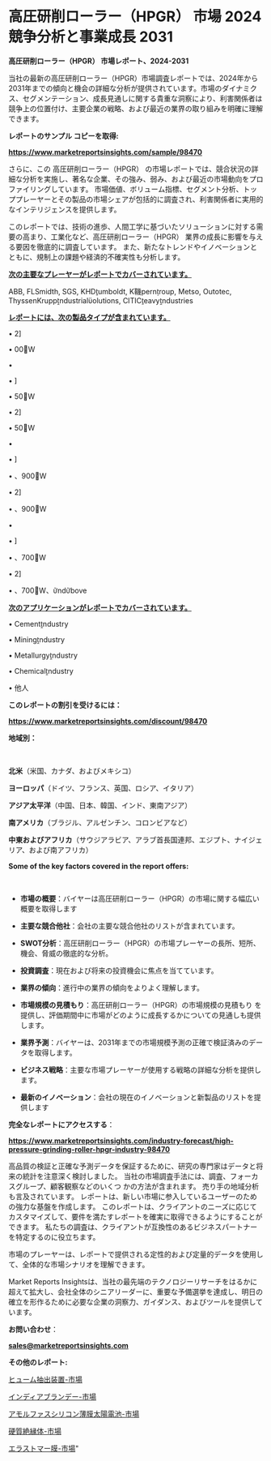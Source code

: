# 高圧研削ローラー（HPGR） 市場 2024 競争分析と事業成長 2031

<strong>高圧研削ローラー（HPGR） 市場レポート、2024-2031</strong>

当社の最新の高圧研削ローラー（HPGR）市場調査レポートでは、2024年から2031年までの傾向と機会の詳細な分析が提供されています。市場のダイナミクス、セグメンテーション、成長見通しに関する貴重な洞察により、利害関係者は競争上の位置付け、主要企業の戦略、および最近の業界の取り組みを明確に理解できます。



<strong>レポートのサンプル コピーを取得:</strong> <a href=https://www.marketreportsinsights.com/sample/98470>

<strong><u>https://www.marketreportsinsights.com/sample/98470</u></strong></a>

さらに、この 高圧研削ローラー（HPGR） の市場レポートでは、競合状況の詳細な分析を実施し、著名な企業、その強み、弱み、および最近の市場動向をプロファイリングしています。 市場価値、ボリューム指標、セグメント分析、トッププレーヤーとその製品の市場シェアが包括的に調査され、利害関係者に実用的なインテリジェンスを提供します。

このレポートでは、技術の進歩、人間工学に基づいたソリューションに対する需要の高まり、工業化など、高圧研削ローラー（HPGR） 業界の成長に影響を与える要因を徹底的に調査しています。 また、新たなトレンドやイノベーションとともに、規制上の課題や経済的不確実性も分析します。



<strong><u>次の主要なプレーヤーがレポートでカバーされています。</u></strong>

ABB, FLSmidth, SGS, KHDumboldt, K鞿pernroup, Metso, Outotec, ThyssenKruppndustrialolutions, CITICeavyndustries



<strong><u><b>レポートには、次の製品タイプが含まれています。</b></u></strong>

• 2

• 00W

• 

• 

• 50W

• 2

• 50W

• 

• 

• 、900W

• 2

• 、900W

• 

• 

• 、700W

• 2

• 、700W、ndbove



<strong><u><b>次のアプリケーションがレポートでカバーされています。</b></u></strong>

• Cementndustry

• Miningndustry

• Metallurgyndustry

• Chemicalndustry

• 他人



<strong><b>このレポートの割引を受けるには：</b></strong>

<a href=https://www.marketreportsinsights.com/discount/98470>

<strong><u>https://www.marketreportsinsights.com/discount/98470</u></strong></a>



<strong>地域別：</strong>

<strong> </strong>



<strong>北米</strong>（米国、カナダ、およびメキシコ）



<strong>ヨーロッパ</strong>（ドイツ、フランス、英国、ロシア、イタリア）



<strong>アジア太平洋</strong>（中国、日本、韓国、インド、東南アジア）



<strong>南アメリカ</strong>（ブラジル、アルゼンチン、コロンビアなど）



<strong>中東およびアフリカ</strong>（サウジアラビア、アラブ首長国連邦、エジプト、ナイジェリア、および南アフリカ）



<strong>Some of the key factors covered in the report offers:</strong>

<strong> </strong>
<ul>
  <li>

<strong>市場の概要</strong>：バイヤーは高圧研削ローラー（HPGR）の市場に関する幅広い概要を取得します</li>
  <li>

<strong>主要な競合他社</strong>：会社の主要な競合他社のリストが含まれています。</li>
  <li>

<strong>SWOT分析</strong>：高圧研削ローラー（HPGR）の市場プレーヤーの長所、短所、機会、脅威の徹底的な分析。</li>
  <li>

<strong>投資調査</strong>：現在および将来の投資機会に焦点を当てています。</li>
  <li>

<strong>業界の傾向</strong>：進行中の業界の傾向をよりよく理解します。</li>
  <li>

<strong>市場規模の見積もり</strong>：高圧研削ローラー（HPGR）の市場規模の見積もり を提供し、評価期間中に市場がどのように成長するかについての見通しも提供します。</li>
  <li>

<strong>業界予測</strong>：バイヤーは、2031年までの市場規模予測の正確で検証済みのデータを取得します。</li>
  <li>

<strong>ビジネス戦略</strong>：主要な市場プレーヤーが使用する戦略の詳細な分析を提供します。</li>
  <li>

<strong>最新のイノベーション</strong>：会社の現在のイノベーションと新製品のリストを提供します</li>
</ul>


<strong>完全なレポートにアクセスする</strong>：

<a href=https://www.marketreportsinsights.com/industry-forecast/high-pressure-grinding-roller-hpgr-industry-98470>

<strong><u>https://www.marketreportsinsights.com/industry-forecast/high-pressure-grinding-roller-hpgr-industry-98470</u></strong></a>

高品質の検証と正確な予測データを保証するために、研究の専門家はデータと将来の統計を注意深く検討しました。 当社の市場調査手法には、調査、フォーカスグループ、顧客観察などのいくつ かの方法が含まれます。 売り手の地域分析も言及されています。 レポートは、新しい市場に参入しているユーザーのための強力な基盤を作成します。 このレポートは、クライアントのニーズに応じてカスタマイズして、要件を満たすレポートを確実に取得できるようにすることができます。 私たちの調査は、クライアントが互換性のあるビジネスパートナーを特定するのに役立ちます。

市場のプレーヤーは、レポートで提供される定性的および定量的データを使用して、全体的な市場シナリオを理解できます。

Market Reports Insightsは、当社の最先端のテクノロジーリサーチをはるかに超えて拡大し、会社全体のシニアリーダーに、重要な予備選挙を達成し、明日の確立を形作るために必要な企業の洞察力、ガイダンス、およびツールを提供しています。



<strong><b>お問い合わせ</b></strong>：

<a href=mailto:sales@marketreportsinsights.com>

<strong><u>sales@marketreportsinsights.com</u></strong></a>



<strong>その他のレポート:</strong>

<a href=https://www.linkedin.com/pulse/ヒューム抽出装置-市場-2023-年のダイナミクスとビジネストレンド-2030-pr-news-hub-od6gf/>ヒューム抽出装置-市場</a>

<a href=https://www.linkedin.com/pulse/インディアブランデー-市場-2023-総利益と主要ベンダー-2030-pr-news-hub-vlh9f/>インディアブランデー-市場</a>

<a href=https://www.linkedin.com/pulse/アモルファスシリコン薄膜太陽電池-市場-2023-swot-分析と成長率-qtnnf/>アモルファスシリコン薄膜太陽電池-市場</a>

<a href=https://www.linkedin.com/pulse/硬質絶縁体-市場-2023-swot-分析と成長率-2030-consumer-connection-collective-360-wvmuc/>硬質絶縁体-市場</a>

<a href=https://www.linkedin.com/pulse/エラストマー膜-市場-2023-swot-分析と成長率-2030-pr-news-hub-fv8jf/>エラストマー膜-市場</a>"
